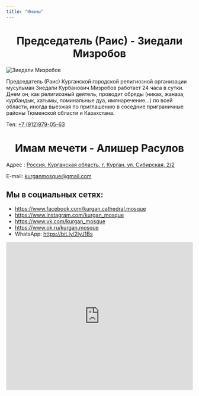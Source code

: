 ```yaml
---
title: "Имамы"
---
```


# <center>Председатель (Раис) - Зиедали Мизробов</center>

![Зиедали Мизробов](./chairman/ziedali_mizrobov.jpg)

Председатель (Раис) Курганской городской религиозной организации мусульман
Зиедали Курбанович Мизробов работает 24 часа в сутки. Днем он, как
религиозный деятель, проводит обряды (никах, жаназа, курбандык, хатымы,
поминальные дуа, имянаречение…) по всей области, иногда выезжая по
приглашению в соседние приграничные районы Тюменской области и Казахстана.

Тел: [+7 (912)979-05-63](tel:+79129790563)

# <center>Имам мечети - Алишер Расулов</center>

Адрес : [Россия, Курганская область, г. Курган, ул. Сибирская, 2/2](https://yandex.ru/maps/-/CKA4aD1q)

E-mail: kurganmosque@gmail.com

## Мы в социальных сетях:

- https://www.facebook.com/kurgan.cathedral.mosque
- https://www.instagram.com/kurgan_mosque
- https://www.vk.com/kurgan_mosque
- https://www.ok.ru/kurgan.mosque
- WhatsApp: https://bit.ly/2IyJ1Bs

<iframe
  src="https://yandex.ru/map-widget/v1/-/CKA4aD1q"
  width="100%"
  height="400"
  frameborder="0"
  allowfullscreen="true"
></iframe>
